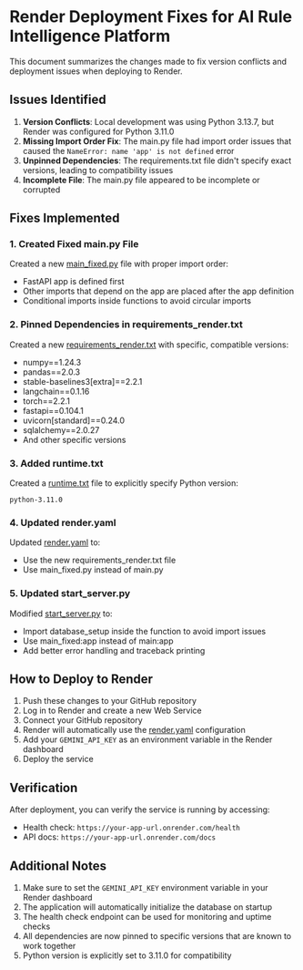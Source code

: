# Render Deployment Fixes for AI Rule Intelligence Platform

This document summarizes the changes made to fix version conflicts and deployment issues when deploying to Render.

## Issues Identified

1. **Version Conflicts**: Local development was using Python 3.13.7, but Render was configured for Python 3.11.0
2. **Missing Import Order Fix**: The main.py file had import order issues that caused the `NameError: name 'app' is not defined` error
3. **Unpinned Dependencies**: The requirements.txt file didn't specify exact versions, leading to compatibility issues
4. **Incomplete File**: The main.py file appeared to be incomplete or corrupted

## Fixes Implemented

### 1. Created Fixed main.py File

Created a new [main_fixed.py](file://c:\Users\soham\Downloads\BLACKHOLE\main_fixed.py) file with proper import order:
- FastAPI app is defined first
- Other imports that depend on the app are placed after the app definition
- Conditional imports inside functions to avoid circular imports

### 2. Pinned Dependencies in requirements_render.txt

Created a new [requirements_render.txt](file://c:\Users\soham\Downloads\BLACKHOLE\requirements_render.txt) with specific, compatible versions:
- numpy==1.24.3
- pandas==2.0.3
- stable-baselines3[extra]==2.2.1
- langchain==0.1.16
- torch==2.2.1
- fastapi==0.104.1
- uvicorn[standard]==0.24.0
- sqlalchemy==2.0.27
- And other specific versions

### 3. Added runtime.txt

Created a [runtime.txt](file://c:\Users\soham\Downloads\BLACKHOLE\runtime.txt) file to explicitly specify Python version:
```
python-3.11.0
```

### 4. Updated render.yaml

Updated [render.yaml](file://c:\Users\soham\Downloads\BLACKHOLE\render.yaml) to:
- Use the new requirements_render.txt file
- Use main_fixed.py instead of main.py

### 5. Updated start_server.py

Modified [start_server.py](file://c:\Users\soham\Downloads\BLACKHOLE\start_server.py) to:
- Import database_setup inside the function to avoid import issues
- Use main_fixed:app instead of main:app
- Add better error handling and traceback printing

## How to Deploy to Render

1. Push these changes to your GitHub repository
2. Log in to Render and create a new Web Service
3. Connect your GitHub repository
4. Render will automatically use the [render.yaml](file://c:\Users\soham\Downloads\BLACKHOLE\render.yaml) configuration
5. Add your `GEMINI_API_KEY` as an environment variable in the Render dashboard
6. Deploy the service

## Verification

After deployment, you can verify the service is running by accessing:
- Health check: `https://your-app-url.onrender.com/health`
- API docs: `https://your-app-url.onrender.com/docs`

## Additional Notes

1. Make sure to set the `GEMINI_API_KEY` environment variable in your Render dashboard
2. The application will automatically initialize the database on startup
3. The health check endpoint can be used for monitoring and uptime checks
4. All dependencies are now pinned to specific versions that are known to work together
5. Python version is explicitly set to 3.11.0 for compatibility